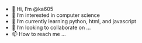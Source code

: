 - 👋 Hi, I’m @ka605
- 👀 I’m interested in computer science
- 🌱 I’m currently learning python, html, and javascript
- 💞️ I’m looking to collaborate on ...
- 📫 How to reach me ...

<!---
ka605/ka605 is a ✨ special ✨ repository because its `README.md` (this file) appears on your GitHub profile.
You can click the Preview link to take a look at your changes.
--->
